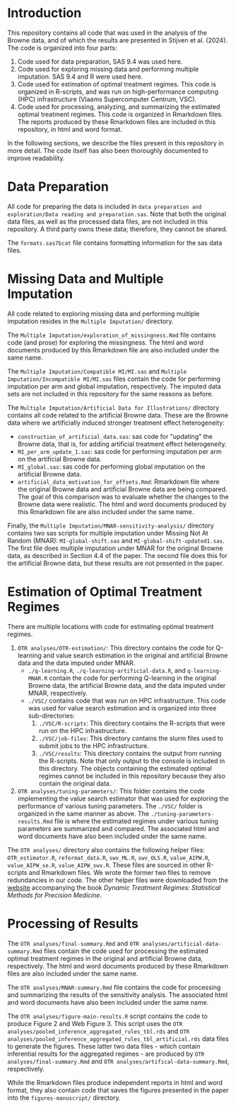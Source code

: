 # Introduction

This repository contains all code that was used in the analysis of the Browne
data, and of which the results are presented in Stijven et al. (2024). The code 
is organized into four parts:

1. Code used for data preparation, SAS 9.4 was used here. 
2. Code used for exploring missing data and performing multiple imputation. SAS 
9.4 and R were used here.
3. Code used for estimation of optimal treatment regimes. This code is organized
in R-scripts, and was run on high-performance computing (HPC) infrastructure
(Vlaams Supercomputer Centrum, VSC).
4. Code used for processing, analyzing, and summarizing the estimated optimal
treatment regimes. This code is organized in Rmarkdown files. The reports produced
by these Rmarkdown files are included in this repository, in html and word
format.

In the following sections, we describe the files present in this repository in
more detail. The code itself has also been thoroughly documented to
improve readability.

# Data Preparation

All code for preparing the data is included in `data preparation and
exploration/Data reading and preparation.sas`. Note that both the original data
files, as well as the processed data files, are not included in this repository.
A third party owns these data; therefore, they cannot be shared.

The `formats.sas7bcat` file contains formatting information for the sas data 
files. 

# Missing Data and Multiple Imputation

All code related to exploring missing data and performing multiple imputation resides
in the `Multiple Imputation/` directory. 

The `Multiple Imputation/exploration_of_missingness.Rmd` file contains code (and
prose) for exploring the missingness. The html and word documents produced by this
Rmarkdown file are also included under the same name.

The `Multiple Imputation/Compatible MI/MI.sas` and `Multiple
Imputation/Incompatible MI/MI.sas` files contain the code for performing
imputation per arm and global imputation, respectively. 
The imputed data sets are not included in this repository for the same reasons as before.

The `Multiple Imputation/Artificial Data for Illustrations/` directory contains 
all code related to the artificial Browne data. These are the Browne data where
we artificially induced stronger treatment effect heterogeneity:

* `construction_of_artificial_data.sas`: sas code for "updating" the Browne data,
that is, for adding artificial treatment effect heterogeneity.
* `MI_per_arm_update_1.sas`: sas code for performing imputation per arm on the artificial
Browne data.
* `MI_global.sas`: sas code for performing global imputation on the artificial 
Browne data.
* `artificial_data_motivation_for_offsets.Rmd`: Rmarkdown file where the original
Browne data and artificial Browne data are being compared. The goal of this comparison
was to evaluate whether the changes to the Browne data were realistic. The html and word documents
produced by this Rmarkdown file are also included under the same name.

Finally, the `Multiple Imputation/MNAR-sensitivity-analysis/` directory contains two sas
scripts for multiple imputation under Missing Not At Random (MNAR): `MI-global-shift.sas` and `MI-global-shift-updated1.sas`.
The first file does multiple imputation under MNAR for the original Browne data, as described in 
Section 4.4 of the paper. The second file does this for the artificial Browne data, but these results 
are not presented in the paper.


# Estimation of Optimal Treatment Regimes

There are multiple locations with code for estimating optimal treatment regimes. 

1. `OTR analyses/OTR-estimation/`: This directory contains the code for Q-learning 
and value search estimation in the original and artificial Browne 
data and the data imputed under MNAR. 
    - `./q-learning.R`, `./q-learning-artificial-data.R`, and `q-learning-MNAR.R` contain the code for 
    performing Q-learning in the original Browne data, the artificial Browne data,
    and the data imputed under MNAR, respectively.
    - `./VSC/` contains code that was run on HPC infrastructure. This code was used 
    for value search estimation and is organized into three sub-directories:
        1. `./VSC/R-scripts`: This directory contains the R-scripts that were 
        run on the HPC infrastructure.
        2. `./VSC/job-files`: This directory contains the slurm files used
        to submit jobs to the HPC infrastructure. 
        3. `./VSC/results`: This directory contains the output from running the 
        R-scripts.
        Note that only output to the console is included in this directory. The 
        objects containing the estimated optimal regimes cannot be included in
        this repository because they also contain the original data.
2. `OTR analyses/tuning-parameters/`: This folder contains the code implementing 
the value search estimator that was used for exploring the performance of various
tuning parameters. The `./VSC/` folder is organized in the same manner as above.
The `./tuning-parameters-results.Rmd` file is where the estimated regimes under
various tuning parameters are summarized and compared. The associated html and word
documents have also been included under the same name.

The `OTR analyses/` directory also contains the following helper files:
`OTR_estimator.R`, `reformat_data.R`, `swv_ML.R`, `swv_OLS.R`, `value_AIPW.R`,
`value_AIPW_se.R`, `value_AIPW_swv.R`. These files are sourced in other R-scripts
and Rmarkdown files. We wrote the former two files to remove redundancies in our code.
The other helper files were downloaded from the [website](https://laber-labs.com/dtr-book/booktoc.html) accompanying the book
*Dynamic Treatment Regimes: Statistical Methods for Precision Medicine*.

 
  
# Processing of Results

The `OTR analyses/final-summary.Rmd` and `OTR analyses/artificial-data-summary.Rmd` files
contain the code used for processing the estimated optimal treatment regimes in the 
original and artificial Browne data, respectively. The html and word documents produced 
by these Rmarkdown files are also included under the same name.

The `OTR analyses/MNAR-summary.Rmd` file contains the code for processing and summarizing the 
results of the sensitivity analysis. The associated html and word documents 
have also been included under the same name.

The `OTR analyses/figure-main-results.R` script contains the code to produce Figure 2 and 
Web Figure 3. This script uses the `OTR analyses/pooled_inference_aggregated_rules_tbl.rds` and
`OTR analyses/pooled_inference_aggregated_rules_tbl_artificial.rds` data files to generate the figures. 
These latter two data files - which contain inferential results for the aggregated regimes - are produced 
by `OTR analyses/final-summary.Rmd` and `OTR analyses/artifical-data-summary.Rmd`, respectively.

While the Rmarkdown files produce independent reports in html and word format, they also contain code
that saves the figures presented in the paper into the `figures-manuscript/`
directory.

